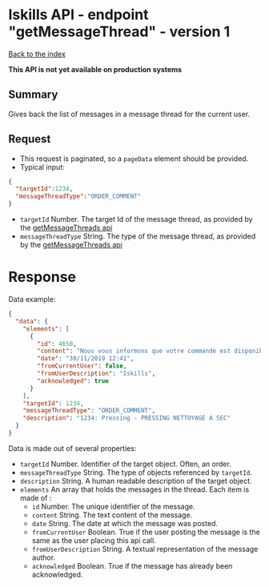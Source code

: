 # Iskills API - endpoint "getMessageThread" - version 1
[Back to the index](../README.md)

**This API is not yet available on production systems**

## Summary
Gives back the list of messages in a message thread for the current user.

## Request
* This request is paginated, so a `pageData` element should be provided.
* Typical input:

```json
{
  "targetId":1234,
  "messageThreadType":"ORDER_COMMENT"
}
```

* `targetId` Number. The target Id of the message thread, as provided by the [getMessageThreads api](GET_MESSAGE_THREADS.md)
* `messageThreadType` String. The type of the message thread, as provided by the [getMessageThreads api](GET_MESSAGE_THREADS.md)
  
# Response
Data example:
```json
{
  "data": {
    "elements": [
      {
        "id": 4650,
        "content": "Nous vous informons que votre commande est disponible à la conciergerie.",
        "date": "30/11/2019 12:41",
        "fromCurrentUser": false,
        "fromUserDescription": "Iskills",
        "acknowledged": true
      }
    ],
    "targetId": 1234,
    "messageThreadType": "ORDER_COMMENT",
    "description": "1234: Pressing - PRESSING NETTOYAGE A SEC"
  }
}
```
Data is made out of several properties:
* `targetId` Number. Identifier of the target object. Often, an order.
* `messageThreadType` String. The type of objects referenced by `targetId`.
* `description` String. A human readable description of the target object.
* `elements` An array that holds the messages in the thread. Each item is made of :
  * `id` Number. The unique identifier of the message.
  * `content` String. The text content of the message.
  * `date` String. The date at which the message was posted.
  * `fromCurrentUser` Boolean. True if the user posting the message is the same as the user placing this api call.
  * `fromUserDescription` String. A textual representation of the message author.
  * `acknowledged` Boolean. True if the message has already been acknowledged.
